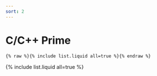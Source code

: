 ```yaml
---
sort: 2
---
```


# C/C++ Prime

```
{% raw %}{% include list.liquid all=true %}{% endraw %}
```

{% include list.liquid all=true %}
